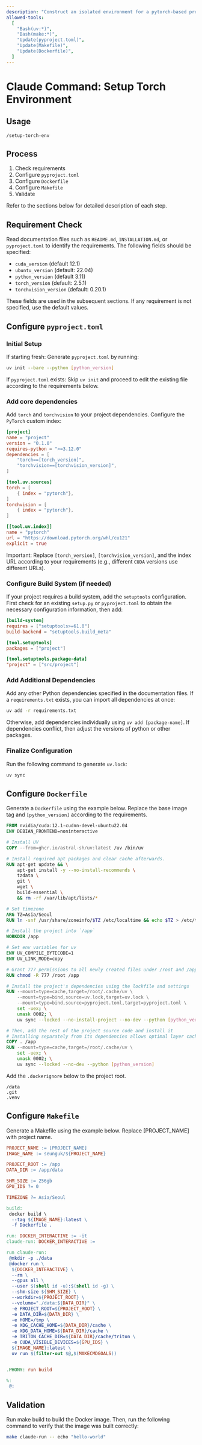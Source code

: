 ```yaml
---
description: "Construct an isolated environment for a pytorch-based project using docker and uv."
allowed-tools:
  [
    "Bash(uv:*)",
    "Bash(make:*)",
    "Update(pyproject.toml)",
    "Update(Makefile)",
    "Update(Dockerfile)",
  ]
---
```


# Claude Command: Setup Torch Environment

## Usage

```
/setup-torch-env
```

## Process

1. Check requirements
2. Configure `pyproject.toml`
3. Configure `Dockerfile`
4. Configure `Makefile`
5. Validate

Refer to the sections below for detailed description of each step.

## Requirement Check

Read documentation files such as `README.md`, `INSTALLATION.md`, or `pyproject.toml` to identify the requirements.
The following fields should be specified:

- `cuda_version` (default 12.1)
- `ubuntu_version` (default: 22.04)
- `python_version` (default 3.11)
- `torch_version` (default: 2.5.1)
- `torchvision_version` (default: 0.20.1)

These fields are used in the subsequent sections.
If any requirement is not specified, use the default values.

## Configure `pyproject.toml`

### Initial Setup

If starting fresh: Generate `pyproject.toml` by running:

```bash
uv init --bare --python [python_version]
```

If `pyproject.toml` exists: Skip `uv init` and proceed to edit the existing file according to the requirements below.

### Add core dependencies

Add `torch` and `torchvision` to your project dependencies.
Configure the `PyTorch` custom index:

```toml
[project]
name = "project"
version = "0.1.0"
requires-python = ">=3.12.0"
dependencies = [
    "torch==[torch_version]",
    "torchvision==[torchvision_version]",
]

[tool.uv.sources]
torch = [
    { index = "pytorch"},
]
torchvision = [
    { index = "pytorch"},
]

[[tool.uv.index]]
name = "pytorch"
url = "https://download.pytorch.org/whl/cu121"
explicit = true
```

Important: Replace `[torch_version]`, `[torchvision_version]`, and the index URL according to your requirements (e.g., different `CUDA` versions use different URLs).

### Configure Build System (if needed)

If your project requires a build system, add the `setuptools` configuration.
First check for an existing `setup.py` or `pyproject.toml` to obtain the necessary configuration information, then add:

```toml
[build-system]
requires = ["setuptools>=61.0"]
build-backend = "setuptools.build_meta"

[tool.setuptools]
packages = ["project"]

[tool.setuptools.package-data]
"project" = ["src/project"]
```

### Add Additional Dependencies

Add any other Python dependencies specified in the documentation files.
If a `requirements.txt` exists, you can import all dependencies at once:

```bash
uv add -r requirements.txt
```

Otherwise, add dependencies individually using `uv add [package-name]`.
If dependencies conflict, then adjust the versions of python or other packages.

### Finalize Configuration

Run the following command to generate `uv.lock`:

```bash
uv sync
```

## Configure `Dockerfile`

Generate a `Dockerfile` using the example below.
Replace the base image tag and `[python_version]` according to the requirements.

```Dockerfile
FROM nvidia/cuda:12.1-cudnn-devel-ubuntu22.04
ENV DEBIAN_FRONTEND=noninteractive

# Install UV
COPY --from=ghcr.io/astral-sh/uv:latest /uv /bin/uv

# Install required apt packages and clear cache afterwards.
RUN apt-get update && \
    apt-get install -y --no-install-recommends \
    tzdata \
    git \
    wget \
    build-essential \
    && rm -rf /var/lib/apt/lists/*

# Set timezone
ARG TZ=Asia/Seoul
RUN ln -snf /usr/share/zoneinfo/$TZ /etc/localtime && echo $TZ > /etc/timezone

# Install the project into `/app`
WORKDIR /app

# Set env variables for uv
ENV UV_COMPILE_BYTECODE=1
ENV UV_LINK_MODE=copy

# Grant 777 permissions to all newly created files under /root and /app
RUN chmod -R 777 /root /app

# Install the project's dependencies using the lockfile and settings
RUN --mount=type=cache,target=/root/.cache/uv \
    --mount=type=bind,source=uv.lock,target=uv.lock \
    --mount=type=bind,source=pyproject.toml,target=pyproject.toml \
    set -uex; \
    umask 0002; \
    uv sync --locked --no-install-project --no-dev --python [python_version]

# Then, add the rest of the project source code and install it
# Installing separately from its dependencies allows optimal layer caching
COPY . /app
RUN --mount=type=cache,target=/root/.cache/uv \
    set -uex; \
    umask 0002; \
    uv sync --locked --no-dev --python [python_version]

```

Add the `.dockerignore` below to the project root.

```.dockerignore
/data
.git
.venv
```

## Configure `Makefile`

Generate a Makefile using the example below.
Replace [PROJECT_NAME] with project name.

```Makefile
PROJECT_NAME := [PROJECT_NAME]
IMAGE_NAME := seunguk/${PROJECT_NAME}

PROJECT_ROOT := /app
DATA_DIR := /app/data

SHM_SIZE := 256gb
GPU_IDS ?= 0

TIMEZONE ?= Asia/Seoul

build:
 docker build \
  --tag ${IMAGE_NAME}:latest \
  -f Dockerfile .

run: DOCKER_INTERACTIVE := -it
claude-run: DOCKER_INTERACTIVE :=

run claude-run:
 @mkdir -p ./data
 @docker run \
  ${DOCKER_INTERACTIVE} \
  --rm \
  --gpus all \
  --user $(shell id -u):$(shell id -g) \
  --shm-size ${SHM_SIZE} \
  --workdir=${PROJECT_ROOT} \
  --volume="./data:${DATA_DIR}" \
  -e PROJECT_ROOT=${PROJECT_ROOT} \
  -e DATA_DIR=${DATA_DIR} \
  -e HOME=/tmp \
  -e XDG_CACHE_HOME=${DATA_DIR}/cache \
  -e XDG_DATA_HOME=${DATA_DIR}/cache \
  -e TRITON_CACHE_DIR=${DATA_DIR}/cache/triton \
  -e CUDA_VISIBLE_DEVICES=${GPU_IDS} \
  ${IMAGE_NAME}:latest \
  uv run $(filter-out $@,$(MAKECMDGOALS))


.PHONY: run build

%:
 @:

```

## Validation

Run make build to build the Docker image.
Then, run the following command to verify that the image was built correctly:

```bash
make claude-run -- echo "hello-world"
```
